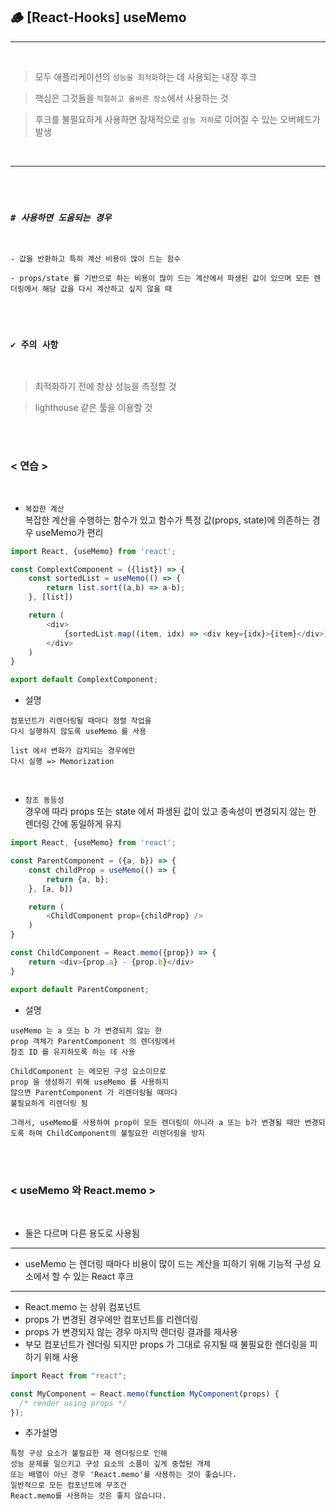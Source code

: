 ## 🪵 [React-Hooks] useMemo

<hr>

<br>

> 모두 애플리케이션의 `성능을 최적화`하는 데 사용되는 내장 후크

> 핵심은 그것들을 `적절하고 올바른 장소`에서 사용하는 것

> 후크를 불필요하게 사용하면 잠재적으로 `성능 저하`로 이어질 수 있는 오버헤드가 발생

<br>

<hr>

<br>
<br>

### *`# 사용하면 도움되는 경우`*

<br>

```
- 값을 반환하고 특히 계산 비용이 많이 드는 함수

- props/state 를 기반으로 하는 비용이 많이 드는 계산에서 파생된 값이 있으며 모든 렌더링에서 해당 값을 다시 계산하고 싶지 않을 때
```

<br>
<br>

### **`✔️ 주의 사항`**

<br>

> 최적화하기 전에 항상 성능을 측정할 것

> lighthouse 같은 툴을 이용할 것


<br>
<br>

### < 연습 >

<br>

- `복잡한 계산` <br>
복잡한 계산을 수행하는 함수가 있고 함수가 특정 값(props, state)에 의존하는 경우 useMemo가 편리

```javascript
import React, {useMemo} from 'react';

const ComplextComponent = ({list}) => {
    const sortedList = useMemo(() => {
        return list.sort((a,b) => a-b);
    }, [list])

    return (
        <div>
            {sortedList.map((item, idx) => <div key={idx}>{item}</div>)}
        </div>
    )
}

export default ComplextComponent;
```

- 설명
```
컴포넌트가 리렌더링될 때마다 정렬 작업을
다시 실행하지 않도록 useMemo 를 사용

list 에서 변화가 감지되는 경우에만
다시 실행 => Memorization
```


<br>

- `참조 동등성` <br>
경우에 따라 props 또는 state 에서 파생된 값이 있고 종속성이 변경되지 않는 한 렌더링 간에 동일하게 유지

```javascript
import React, {useMemo} from 'react';

const ParentComponent = ({a, b}) => {
    const childProp = useMemo(() => {
        return {a, b};
    }, [a, b])

    return (
        <ChildComponent prop={childProp} />
    )
}

const ChildComponent = React.memo({prop}) => {
    return <div>{prop.a} - {prop.b}</div>
}

export default ParentComponent;
```

- 설명
```
useMemo 는 a 또는 b 가 변경되지 않는 한
prop 객체가 ParentComponent 의 렌더링에서
참조 ID 를 유지하도록 하는 데 사용

ChildComponent 는 메모된 구성 요소이므로
prop 을 생성하기 위해 useMemo 를 사용하지 
않으면 ParentComponent 가 리렌더링될 때마다
불필요하게 리렌더링 됨

그래서, useMemo를 사용하여 prop이 모든 렌더링이 아니라 a 또는 b가 변경될 때만 변경되도록 하여 ChildComponent의 불필요한 리렌더링을 방지
```

<br>
<br>

### < useMemo 와 React.memo > 

<br>

- 둘은 다르며 다른 용도로 사용됨

<hr>

- useMemo 는 렌더링 때마다 비용이 많이 드는
계산을 피하기 위해 기능적 구성 요소에서 할 수 있는 React 후크

<hr>

- React.memo 는 상위 컴포넌트
- props 가 변경된 경우에만 컴포넌트를 리렌더링
- props 가 변경되지 않는 경우 마지막 렌더링 결과를 재사용
- 부모 컴포넌트가 렌더링 되지만 props 가 그대로 유지될 때 불필요한 렌더링을 피하기 위해 사용

```javascript
import React from "react";

const MyComponent = React.memo(function MyComponent(props) {
  /* render using props */
});
```
- 추가설명
```
특정 구성 요소가 불필요한 재 렌더링으로 인해 
성능 문제를 일으키고 구성 요소의 소품이 깊게 중첩된 개체 
또는 배열이 아닌 경우 'React.memo'를 사용하는 것이 좋습니다. 
일반적으로 모든 컴포넌트에 무조건 
React.memo를 사용하는 것은 좋지 않습니다.
```